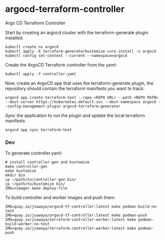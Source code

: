 # argocd-terraform-controller

Argo CD Terraform Controller

Start by creating an argocd cluster with the terraform-generate plugin
installed.

```
kubectl create ns argocd
kubectl apply -k terraform-generate/kustomize-core-install -n argocd
kubectl config set-context --current --namespace=argocd
```


Create the ArgoCD Terraform controller from the yaml:

```
kubectl apply -f controller.yaml
```


Now, create an ArgoCD app that uses the terraform-generate plugin, the repository should contain
the terraform manifests you want to track:

```
argocd app create terraform-test --repo <REPO URL> --path <REPO PATH> --dest-server https://kubernetes.default.svc --dest-namespace argocd --config-management-plugin argocd-terraform-generator
```


Sync the application to run the plugin and update the local terraform manifests

```
argocd app sync terraform-test
```


### Dev
To generate controller.yaml:
```
# install controller-gen and kustomize
make controller-gen
make kustomize 
mkdir bin
cp ~/path/to/controller-gen bin/
cp ~/path/to/kustomize bin/
IMG=<image> make deploy-file
```

To build controller and worker images and push them:
```
IMG=quay.io/jsawaya/argocd-tf-controller:latest make podman-build-no-test
IMG=quay.io/jsawaya/argocd-tf-controller:latest make podman-push
IMG=quay.io/jsawaya/terraform-controller-worker:latest make podman-build-worker-no-test
IMG=quay.io/jsawaya/terraform-controller-worker:latest make podman-push
```
